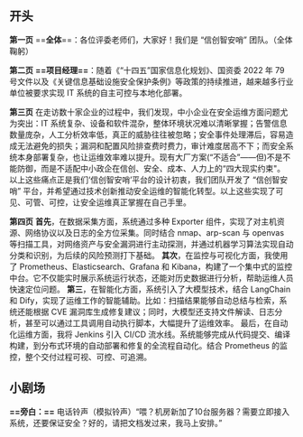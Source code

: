 ## **开头**

**第一页**
==**全体**==：各位评委老师们，大家好！我们是 “信创智安哨” 团队。（全体鞠躬）

**第二页**
**==项目经理==**：随着《“十四五”国家信息化规划》、国资委 2022 年 79 号文件以及《关键信息基础设施安全保护条例》等政策的持续推进，越来越多行业单位被要求实现 IT 系统的自主可控与本地化部署。

**第三页**
在走访数十家企业的过程中，我们发现，中小企业在安全运维方面问题尤为突出：IT 系统复杂、设备和软件混杂，整体环境状况难以清晰掌握；告警信息数量庞杂，人工分析效率低，真正的威胁往往被忽略；安全事件处理滞后，容易造成无法避免的损失；漏洞和配置风险排查费时费力，审计难度居高不下；而安全系统本身部署复杂，也让运维效率难以提升。现有大厂方案(“不适合”——但)不是不能防御，而是不适配中小政企在信创、安全、成本、人力上的“四大现实约束"。
以上这些痛点正是我们‘信创智安哨’平台的设计初衷，我们团队开发了 “信创智安哨” 平台，并希望通过技术创新推动安全运维的智能化转型。以上这些实现了可见、可管、可控，让安全运维真正掌握在自己手里。

**第四页**
**首先**，在数据采集方面，系统通过多种 Exporter 组件，实现了对主机资源、网络协议以及日志的全方位采集。同时结合 nmap、arp-scan 与 openvas 等扫描工具，对网络资产与安全漏洞进行主动探测，并通过机器学习算法实现自动分类和识别，为后续的风险预测打下基础。
**其次**，在监控与可视化方面，我使用了 Prometheus、Elasticsearch、Grafana 和 Kibana，构建了一个集中式的监控中台。它不仅能实时展示系统运行状态，还能对历史数据进行分析，帮助运维人员快速定位问题。
**第三**，在智能化方面，系统引入了大模型技术，结合 LangChain 和 Dify，实现了运维工作的智能辅助。比如：扫描结果能够自动总结与检索，系统还能根据 CVE 漏洞库生成修复建议；同时，大模型还支持文件解读、日志分析，甚至可以通过工具调用自动执行脚本，大幅提升了运维效率。
最后，在自动化运维方面，我将 Jenkins 引入 CI/CD 流水线。系统能够完成从代码提交、编译构建，到分布式环境的自动部署和修复的全流程自动化。结合 Prometheus 的监控，整个交付过程可视、可控、可追溯。

## 小剧场

**==旁白：==** 电话铃声（模拟铃声）“喂？机房新加了10台服务器？需要立即接入系统，还要保证安全？好的，请把文档发过来，我马上安排。”